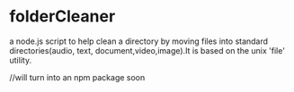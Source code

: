 # folderCleaner
a node.js script to help clean a directory by moving files into standard directories(audio, text, document,video,image).It is based on the unix 'file' utility.

//will turn into an npm package soon
